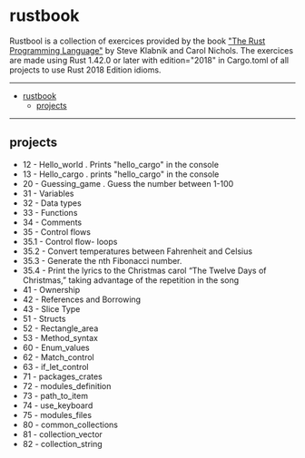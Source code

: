 # rustbook
Rustbool is a collection of exercices provided by the book ["The Rust Programming Language"](https://doc.rust-lang.org/book/title-page.html) by Steve Klabnik and Carol Nichols.
The exercices are made using Rust 1.42.0 or later with edition="2018" in Cargo.toml of all projects to use Rust 2018 Edition idioms. 

----
- [rustbook](#rustbook)
  - [projects](#projects)

----

## projects

- 12 - Hello_world . Prints "hello_cargo" in the console
- 13 - Hello_cargo . prints "hello_cargo" in the console
- 20 - Guessing_game . Guess the number between 1-100
- 31 - Variables
- 32 - Data types
- 33 - Functions
- 34 - Comments
- 35 - Control flows
- 35.1 - Control flow- loops
- 35.2 - Convert temperatures between Fahrenheit and Celsius
- 35.3 - Generate the nth Fibonacci number.
- 35.4 - Print the lyrics to the Christmas carol “The Twelve Days of Christmas,” taking advantage of the repetition in the song
- 41 - Ownership
- 42 - References and Borrowing
- 43 - Slice Type
- 51 - Structs
- 52 - Rectangle_area
- 53 - Method_syntax
- 60 - Enum_values
- 62 - Match_control
- 63 - if_let_control
- 71 - packages_crates
- 72 - modules_definition
- 73 - path_to_item
- 74 - use_keyboard
- 75 - modules_files
- 80 - common_collections
- 81 - collection_vector
- 82 - collection_string





